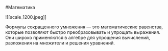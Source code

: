 
#Математика

![[scale_1200.jpeg]]

Формулы сокращенного умножения — это математические равенства, которые позволяют быстро преобразовывать и упрощать выражения. Они широко применяются в алгебре для упрощения вычислений, разложения на множители и решения уравнений.